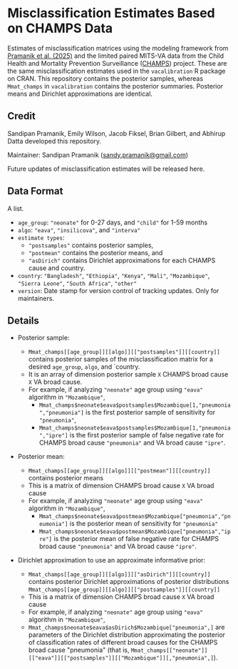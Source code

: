 # Misclassification Estimates Based on CHAMPS Data

Estimates of misclassification matrices using the modeling framework from [Pramanik et al. (2025)](https://projecteuclid.org/journals/annals-of-applied-statistics/volume-19/issue-2/Modeling-structure-and-country-specific-heterogeneity-in-misclassification-matrices-of/10.1214/24-AOAS2006.full) and the limited paired MITS-VA data from the Child Health and Mortality Prevention Surveillance ([CHAMPS](https://champshealth.org/)) project. These are the same misclassification estimates used in the `vacalibration` R package on CRAN. This repository contains the posterior samples, whereas `Mmat_champs` in `vacalibration` contains the posterior summaries. Posterior means and Dirichlet approximations are identical.

## Credit

Sandipan Pramanik, Emily Wilson, Jacob Fiksel, Brian Gilbert, and Abhirup Datta developed this repository.

Maintainer: Sandipan Pramanik ([sandy.pramanik@gmail.com](sandy.pramanik@gmail.com))

Future updates of misclassification estimates will be released here.

## Data Format

A list.
  * `age_group`: `"neonate"` for 0-27 days, and `"child"` for 1-59 months
  * `algo`: `"eava"`, `"insilicova"`, and `"interva"`
  * `estimate types`:
    * `"postsamples"` contains posterior samples,
    * `"postmean"` contains the posterior means, and
    * `"asDirich"` contains Dirichlet approximations for each CHAMPS cause and country.
  * `country`: `"Bangladesh"`, `"Ethiopia"`, `"Kenya"`, `"Mali"`, `"Mozambique"`, `"Sierra Leone"`, `"South Africa"`, `"other"`
  * `version`: Date stamp for version control of tracking updates. Only for maintainers.

## Details

  * Posterior sample:
    * `Mmat_champs[[age_group]][[algo]][["postsamples"]][[country]]` contains posterior samples of the misclassification matrix for a desired `age_group`, `algo`, and `country.
    * It is an array of dimension posterior sample `X` CHAMPS broad cause `X` VA broad cause.
    * For example, if analyzing `"neonate"` age group using `"eava"` algorithm in `"Mozambique"`,
      * `Mmat_champs$neonate$eava$postsamples$Mozambique[1,"pneumonia","pneumonia"]` is the first posterior sample of sensitivity for `"pneumonia"`,
      * `Mmat_champs$neonate$eava$postsamples$Mozambique[1,"pneumonia","ipre"]` is the first posterior sample of false negative rate for CHAMPS broad cause `"pneumonia"` and VA broad cause `"ipre"`.
        
  * Posterior mean:
    * `Mmat_champs[[age_group]][[algo]][["postmean"]][[country]]` contains posterior means
    * This is a matrix of dimension CHAMPS broad cause `X` VA broad cause
    * For example, if analyzing `"neonate"` age group using `"eava"` algorithm in `"Mozambique"`,
      * `Mmat_champs$neonate$eava$postmean$Mozambique["pneumonia","pneumonia"]` is the posterior mean of sensitivity for `"pneumonia"`
      * `Mmat_champs$neonate$eava$postmean$Mozambique["pneumonia","ipre"]` is the posterior mean of false negative rate for CHAMPS broad cause `"pneumonia"` and VA broad cause `"ipre"`.
        
  * Dirichlet approximation to use an approximate informative prior:
    * `Mmat_champs[[age_group]][[algo]][["asDirich"]][[country]]` contains posterior Dirichlet approximations of posterior distributions `Mmat_champs[[age_group]][[algo]][["postsamples"]][[country]]`
    * This is a matrix of dimension CHAMPS broad cause `X` VA broad cause
    * For example, if analyzing `"neonate"` age group using `"eava"` algorithm in `"Mozambique"`,
    * `Mmat_champs$neonate$eava$asDirich$Mozambique["pneumonia",]` are parameters of the Dirichlet distribution approximating the posterior of classification rates of different broad causes for the CHAMPS broad cause "pneumonia" (that is, `Mmat_champs[["neonate"]][["eava"]][["postsamples"]][["Mozambique"]][,"pneumonia",]`).

